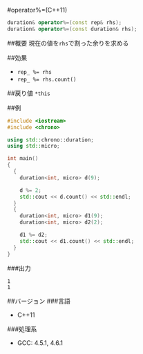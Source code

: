 #operator%=(C++11)
```cpp
duration& operator%=(const rep& rhs);
duration& operator%=(const duration& rhs);
```

##概要
現在の値を`rhs`で割った余りを求める

##効果
- `rep_ %= rhs`
- `rep_ %= rhs.count()`

##戻り値
`*this`

##例
```cpp
#include <iostream>
#include <chrono>

using std::chrono::duration;
using std::micro;

int main()
{
  {
    duration<int, micro> d(9);

    d %= 2;
    std::cout << d.count() << std::endl;
  }
  {
    duration<int, micro> d1(9);
    duration<int, micro> d2(2);

    d1 %= d2;
    std::cout << d1.count() << std::endl;
  }
}
```


###出力
```
1
1
```

##バージョン
###言語
- C++11

###処理系
- GCC: 4.5.1, 4.6.1

